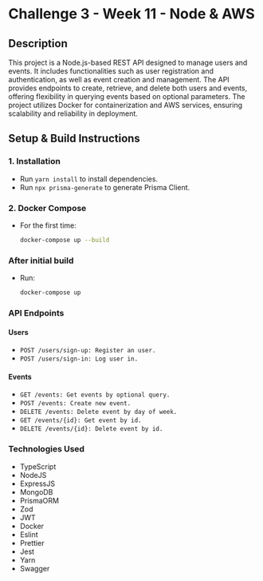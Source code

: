# Challenge 3 - Week 11 - Node & AWS

## Description

This project is a Node.js-based REST API designed to manage users and events.
It includes functionalities such as user registration and authentication, as well as event creation and management.
The API provides endpoints to create, retrieve, and delete both users and events, offering flexibility in
querying events based on optional parameters. The project utilizes Docker for containerization and AWS services,
ensuring scalability and reliability in deployment.

## Setup & Build Instructions

### 1. Installation

- Run `yarn install` to install dependencies.
- Run `npx prisma-generate` to generate Prisma Client.

### 2. Docker Compose

- For the first time:

  ```bash
  docker-compose up --build

### After initial build

- Run:
  
   ```bash
  docker-compose up

### API Endpoints

#### Users

- `POST /users/sign-up: Register an user.`
- `POST /users/sign-in: Log user in.`

#### Events

- `GET /events: Get events by optional query.`
- `POST /events: Create new event.`
- `DELETE /events: Delete event by day of week.`
- `GET /events/{id}: Get event by id.`
- `DELETE /events/{id}: Delete event by id.`

### Technologies Used

- TypeScript
- NodeJS
- ExpressJS
- MongoDB
- PrismaORM
- Zod
- JWT
- Docker
- Eslint
- Prettier
- Jest
- Yarn
- Swagger
